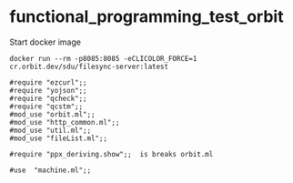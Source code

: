 # functional_programming_test_orbit

Start docker image
```
docker run --rm -p8085:8085 -eCLICOLOR_FORCE=1 cr.orbit.dev/sdu/filesync-server:latest
```

```
#require "ezcurl";;
#require "yojson";;
#require "qcheck";;
#require "qcstm";;
#mod_use "orbit.ml";;
#mod_use "http_common.ml";;
#mod_use "util.ml";;
#mod_use "fileList.ml";;

#require "ppx_deriving.show";;  is breaks orbit.ml

#use  "machine.ml";;
```